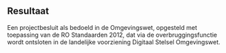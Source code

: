 ## Resultaat

Een projectbesluit als bedoeld in de Omgevingswet, opgesteld met toepassing van de RO Standaarden 2012, dat via de overbruggingsfunctie wordt ontsloten in de landelijke voorziening Digitaal Stelsel Omgevingswet.

